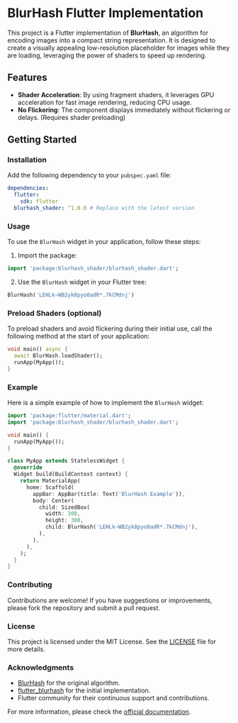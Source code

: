 # BlurHash Flutter Implementation

This project is a Flutter implementation of **BlurHash**, an algorithm for encoding images into a compact string representation. It is designed to create a visually appealing low-resolution placeholder for images while they are loading, leveraging the power of shaders to speed up rendering.

## Features

- **Shader Acceleration**: By using fragment shaders, it leverages GPU acceleration for fast image rendering, reducing CPU usage.
- **No Flickering**: The component displays immediately without flickering or delays. (Requires shader preloading)

## Getting Started

### Installation

Add the following dependency to your `pubspec.yaml` file:

```yaml
dependencies:
  flutter:
    sdk: flutter
  blurhash_shader: ^1.0.0 # Replace with the latest version
```

### Usage

To use the `BlurHash` widget in your application, follow these steps:

1. Import the package:

```dart
import 'package:blurhash_shader/blurhash_shader.dart';
```

2. Use the `BlurHash` widget in your Flutter tree:

```dart
BlurHash('LEHLk~WB2yk8pyo0adR*.7kCMdnj')
```

### Preload Shaders (optional)

To preload shaders and avoid flickering during their initial use, call the following method at the start of your application:

```dart
void main() async {
  await BlurHash.loadShader();
  runApp(MyApp());
}
```

### Example

Here is a simple example of how to implement the `BlurHash` widget:

```dart
import 'package:flutter/material.dart';
import 'package:blurhash_shader/blurhash_shader.dart';

void main() {
  runApp(MyApp());
}

class MyApp extends StatelessWidget {
  @override
  Widget build(BuildContext context) {
    return MaterialApp(
      home: Scaffold(
        appBar: AppBar(title: Text('BlurHash Example')),
        body: Center(
          child: SizedBox(
            width: 300,
            height: 300,
            child: BlurHash('LEHLk~WB2yk8pyo0adR*.7kCMdnj'),
          ),
        ),
      ),
    );
  }
}
```

### Contributing

Contributions are welcome! If you have suggestions or improvements, please fork the repository and submit a pull request.

### License

This project is licensed under the MIT License. See the [LICENSE](LICENSE) file for more details.

### Acknowledgments

- [BlurHash](https://blurha.sh/) for the original algorithm.
- [flutter_blurhash](https://pub.dev/packages/flutter_blurhash) for the initial implementation.
- Flutter community for their continuous support and contributions.

For more information, please check the [official documentation](https://flutter.dev/docs).
